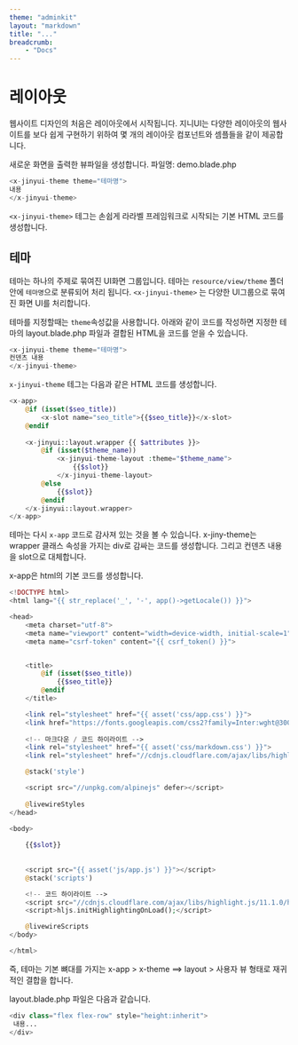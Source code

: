 ```yaml
---
theme: "adminkit"
layout: "markdown"
title: "..."
breadcrumb:
    - "Docs"
---
```


# 레이아웃
웹사이트 디자인의 처음은 레이아웃에서 시작됩니다.
지니UI는 다양한 레이아웃의 웹사이트를 보다 쉽게 구현하기 위하여 몇 개의 레이아웃 컴포넌트와 셈플들을 같이 제공합니다.

새로운 화면을 출력한 뷰파일을 생성합니다. 
파일명: demo.blade.php
```php
<x-jinyui-theme theme="테마명">
내용
</x-jinyui-theme>
```

`<x-jinyui-theme>` 테그는 손쉽게 라라벨 프레임워크로 시작되는 기본 HTML 코드를 생성합니다.

## 테마
테마는 하나의 주제로 묶여진 UI화면 그룹입니다. 테마는 `resource/view/theme` 폴더안에 `테마명`으로 분류되어 처리 됩니다.
`<x-jinyui-theme>` 는 다양한 UI그룹으로 묶여진 화면 UI를 처리합니다.

테마를 지정할때는 `theme`속성값을 사용합니다. 아래와 같이 코드를 작성하면 지정한 테마의 layout.blade.php 파일과 결합된 HTML을 코드를 얻을 수 있습니다.
```php
<x-jinyui-theme theme="테마명">
컨덴츠 내용
</x-jinyui-theme>
```

`x-jinyui-theme` 테그는 다음과 같은 HTML 코드를 생성합니다.
```php
<x-app>
    @if (isset($seo_title)) 
        <x-slot name="seo_title">{{$seo_title}}</x-slot>
    @endif
    
    <x-jinyui::layout.wrapper {{ $attributes }}>
        @if (isset($theme_name))
            <x-jinyui-theme-layout :theme="$theme_name">
                {{$slot}}
            </x-jinyui-theme-layout>
        @else
            {{$slot}}
        @endif
    </x-jinyui::layout.wrapper>
</x-app>
```

테마는 다시 `x-app` 코드로 감사져 있는 것을 볼 수 있습니다. 
x-jiny-theme는 wrapper 클래스 속성을 가지는 div로 감싸는 코드를 생성합니다.
그리고 컨덴츠 내용을 slot으로 대체합니다.

x-app은 html의 기본 코드를 생성합니다.
```php
<!DOCTYPE html>
<html lang="{{ str_replace('_', '-', app()->getLocale()) }}">

<head>
    <meta charset="utf-8">
    <meta name="viewport" content="width=device-width, initial-scale=1">
    <meta name="csrf-token" content="{{ csrf_token() }}">


    <title>
        @if (isset($seo_title))
            {{$seo_title}}
        @endif
    </title>

    <link rel="stylesheet" href="{{ asset('css/app.css') }}">
    <link href="https://fonts.googleapis.com/css2?family=Inter:wght@300;400;600&display=swap" rel="stylesheet">
    
    <!-- 마크다운 / 코드 하이라이트 -->
    <link rel="stylesheet" href="{{ asset('css/markdown.css') }}">
    <link rel="stylesheet" href="//cdnjs.cloudflare.com/ajax/libs/highlight.js/11.1.0/styles/atom-one-dark.min.css">

    @stack('style')

    <script src="//unpkg.com/alpinejs" defer></script>
    
    @livewireStyles
</head>

<body>
    
    {{$slot}}
    
    
    <script src="{{ asset('js/app.js') }}"></script>
    @stack('scripts')

    <!-- 코드 하이라이트 -->
    <script src="//cdnjs.cloudflare.com/ajax/libs/highlight.js/11.1.0/highlight.min.js"></script>
    <script>hljs.initHighlightingOnLoad();</script>

    @livewireScripts
</body>

</html>
```


즉, 테마는 기본 뼈대를 가지는 x-app > x-theme ==> layout > 사용자 뷰 형태로 재귀적인 결합을 합니다.




layout.blade.php 파일은 다음과 같습니다.
```php
<div class="flex flex-row" style="height:inherit">
 내용...
</div>
```


